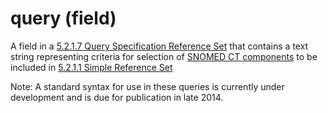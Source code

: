 # query (field)

A field in a [5.2.1.7 Query Specification Reference Set](../../../../5.2.1.7-Query-Specification-Reference-Set_28739376.html) that contains a text string representing criteria for selection of [SNOMED CT components](https://confluence.ihtsdotools.org/display/DOCGLOSS/SNOMED+CT+component) to be included in [5.2.1.1 Simple Reference Set](../../../../5.2.1.1-Simple-Reference-Set_28739370.html)

Note: A standard syntax for use in these queries is currently under development and is due for publication in late 2014.
